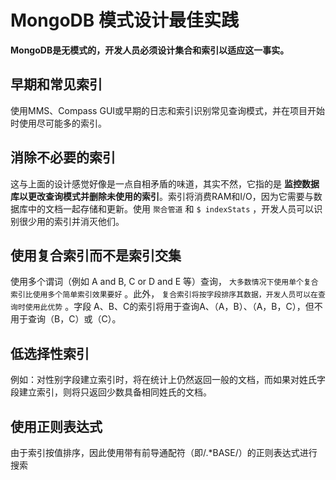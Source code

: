 # MongoDB 模式设计最佳实践

**MongoDB是无模式的，开发人员必须设计集合和索引以适应这一事实。**

## 早期和常见索引

使用MMS、Compass GUI或早期的日志和索引识别常见查询模式，并在项目开始时使用尽可能多的索引。

## 消除不必要的索引

这与上面的设计感觉好像是一点自相矛盾的味道，其实不然，它指的是 **监控数据库以更改查询模式并删除未使用的索引**。索引将消费RAM和I/O，因为它需要与数据库中的文档一起存储和更新。使用 `聚合管道` 和 `$ indexStats` ，开发人员可以识别很少用的索引并消灭他们。

## 使用复合索引而不是索引交集

使用多个谓词（例如 A and B, C or D and E 等）查询， `大多数情况下使用单个复合索引比使用多个简单索引效果要好` 。此外， `复合索引将按字段排序其数据，开发人员可以在查询时使用此优势` 。字段 A、B、C的索引将用于查询A、（A，B）、（A，B，C），但不用于查询（B，C）或（C）。

## 低选择性索引

例如：对性别字段建立索引时，将在统计上仍然返回一般的文档，而如果对姓氏字段建立索引，则将只返回少数具备相同姓氏的文档。

## 使用正则表达式

由于索引按值排序，因此使用带有前导通配符（即/.*BASE/）的正则表达式进行搜索
